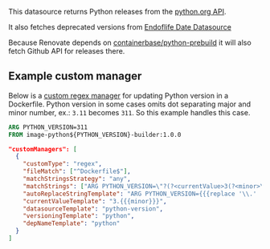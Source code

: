 This datasource returns Python releases from the [python.org API](https://www.python.org/api/v2/downloads/release/).

It also fetches deprecated versions from [Endoflife Date Datasource](/modules/datasource/endoflife-date/)

Because Renovate depends on [containerbase/python-prebuild](https://github.com/containerbase/python-prebuild/releases) it will also fetch Github API for releases there.

## Example custom manager

Below is a [custom regex manager](/modules/manager/regex/) for updating Python version in a Dockerfile. Python version in some cases omits dot separating major and minor number, ex.: `3.11` becomes `311`. So this example handles this case.

```dockerfile
ARG PYTHON_VERSION=311
FROM image-python${PYTHON_VERSION}-builder:1.0.0
```

```json
"customManagers": [
  {
    "customType": "regex",
    "fileMatch": ["^Dockerfile$"],
    "matchStringsStrategy": "any",
    "matchStrings": ["ARG PYTHON_VERSION=\"?(?<currentValue>3(?<minor>\\d+))\"?\\s"],
    "autoReplaceStringTemplate": "ARG PYTHON_VERSION={{{replace '\\.' '' newValue}}}\n",
    "currentValueTemplate": "3.{{{minor}}}",
    "datasourceTemplate": "python-version",
    "versioningTemplate": "python",
    "depNameTemplate": "python"
  }
]
```
